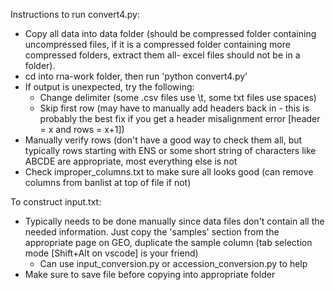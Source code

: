 Instructions to run convert4.py:

 - Copy all data into data folder (should be compressed folder containing uncompressed files, if it is a compressed folder containing more compressed folders, extract them all- excel files should not be in a folder). 
 - cd into rna-work folder, then run 'python convert4.py'
 - If output is unexpected, try the following:
   - Change delimiter (some .csv files use \t, some txt files use spaces)
   - Skip first row (may have to manually add headers back in - this is probably the best fix if you get a header misalignment error [header = x and rows = x+1])
 - Manually verify rows (don't have a good way to check them all, but typically rows starting with ENS or some short string of characters like ABCDE are appropriate, most everything else is not
 - Check improper_columns.txt to make sure all looks good (can remove columns from banlist at top of file if not)

To construct input.txt:
 - Typically needs to be done manually since data files don't contain all the needed information. Just copy the 'samples' section from the appropriate page on GEO, duplicate the sample column (tab selection mode [Shift+Alt on vscode] is your friend)
   - Can use input_conversion.py or accession_conversion.py to help
 - Make sure to save file before copying into appropriate folder
